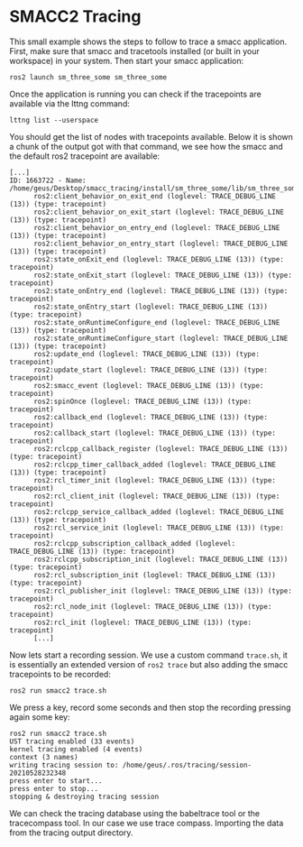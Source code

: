 # SMACC2 Tracing

This small example shows the steps to follow to trace a smacc application.
First, make sure that smacc and tracetools installed (or built in your workspace) in your system.
Then start your smacc application:

```
ros2 launch sm_three_some sm_three_some
```

Once the application is running you can check if the tracepoints are available via the lttng command:

```
lttng list --userspace
```

You should get the list of nodes with tracepoints available. Below it is shown a chunk of the output got with that command, we see how the smacc and the default ros2 tracepoint are available:

```
[...]
ID: 1663722 - Name: /home/geus/Desktop/smacc_tracing/install/sm_three_some/lib/sm_three_some/sm_three_some_node
      ros2:client_behavior_on_exit_end (loglevel: TRACE_DEBUG_LINE (13)) (type: tracepoint)
      ros2:client_behavior_on_exit_start (loglevel: TRACE_DEBUG_LINE (13)) (type: tracepoint)
      ros2:client_behavior_on_entry_end (loglevel: TRACE_DEBUG_LINE (13)) (type: tracepoint)
      ros2:client_behavior_on_entry_start (loglevel: TRACE_DEBUG_LINE (13)) (type: tracepoint)
      ros2:state_onExit_end (loglevel: TRACE_DEBUG_LINE (13)) (type: tracepoint)
      ros2:state_onExit_start (loglevel: TRACE_DEBUG_LINE (13)) (type: tracepoint)
      ros2:state_onEntry_end (loglevel: TRACE_DEBUG_LINE (13)) (type: tracepoint)
      ros2:state_onEntry_start (loglevel: TRACE_DEBUG_LINE (13)) (type: tracepoint)
      ros2:state_onRuntimeConfigure_end (loglevel: TRACE_DEBUG_LINE (13)) (type: tracepoint)
      ros2:state_onRuntimeConfigure_start (loglevel: TRACE_DEBUG_LINE (13)) (type: tracepoint)
      ros2:update_end (loglevel: TRACE_DEBUG_LINE (13)) (type: tracepoint)
      ros2:update_start (loglevel: TRACE_DEBUG_LINE (13)) (type: tracepoint)
      ros2:smacc_event (loglevel: TRACE_DEBUG_LINE (13)) (type: tracepoint)
      ros2:spinOnce (loglevel: TRACE_DEBUG_LINE (13)) (type: tracepoint)
      ros2:callback_end (loglevel: TRACE_DEBUG_LINE (13)) (type: tracepoint)
      ros2:callback_start (loglevel: TRACE_DEBUG_LINE (13)) (type: tracepoint)
      ros2:rclcpp_callback_register (loglevel: TRACE_DEBUG_LINE (13)) (type: tracepoint)
      ros2:rclcpp_timer_callback_added (loglevel: TRACE_DEBUG_LINE (13)) (type: tracepoint)
      ros2:rcl_timer_init (loglevel: TRACE_DEBUG_LINE (13)) (type: tracepoint)
      ros2:rcl_client_init (loglevel: TRACE_DEBUG_LINE (13)) (type: tracepoint)
      ros2:rclcpp_service_callback_added (loglevel: TRACE_DEBUG_LINE (13)) (type: tracepoint)
      ros2:rcl_service_init (loglevel: TRACE_DEBUG_LINE (13)) (type: tracepoint)
      ros2:rclcpp_subscription_callback_added (loglevel: TRACE_DEBUG_LINE (13)) (type: tracepoint)
      ros2:rclcpp_subscription_init (loglevel: TRACE_DEBUG_LINE (13)) (type: tracepoint)
      ros2:rcl_subscription_init (loglevel: TRACE_DEBUG_LINE (13)) (type: tracepoint)
      ros2:rcl_publisher_init (loglevel: TRACE_DEBUG_LINE (13)) (type: tracepoint)
      ros2:rcl_node_init (loglevel: TRACE_DEBUG_LINE (13)) (type: tracepoint)
      ros2:rcl_init (loglevel: TRACE_DEBUG_LINE (13)) (type: tracepoint)
      [...]
```
Now lets start a recording session. We use a custom command ```trace.sh```, it is essentially an extended version of ```ros2 trace``` but also adding the smacc tracepoints to be recorded:

```
ros2 run smacc2 trace.sh
```
We press a key, record some seconds and then stop the recording pressing again some key:

```
ros2 run smacc2 trace.sh 
UST tracing enabled (33 events)
kernel tracing enabled (4 events)
context (3 names)
writing tracing session to: /home/geus/.ros/tracing/session-20210528232348
press enter to start...
press enter to stop...
stopping & destroying tracing session
```
We can check the tracing database using the babeltrace tool or the tracecompass tool.
In our case we use trace compass. Importing the data from the tracing output directory.




